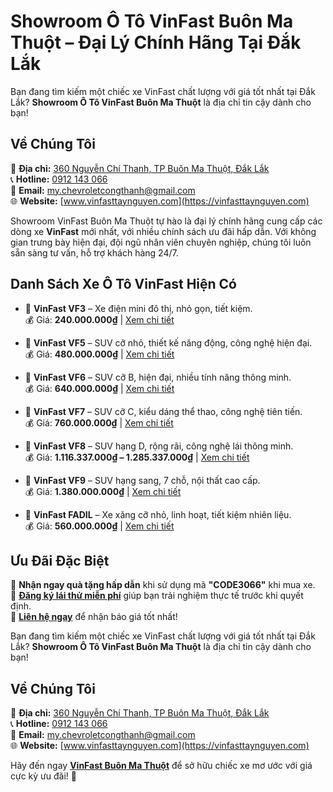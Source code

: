 # Showroom Ô Tô VinFast Buôn Ma Thuột – Đại Lý Chính Hãng Tại Đắk Lắk

Bạn đang tìm kiếm một chiếc xe VinFast chất lượng với giá tốt nhất tại Đắk Lắk? **Showroom Ô Tô VinFast Buôn Ma Thuột** là địa chỉ tin cậy dành cho bạn!

## Về Chúng Tôi
📍 **Địa chỉ:** [360 Nguyễn Chí Thanh, TP Buôn Ma Thuột, Đắk Lắk](https://goo.gl/maps/KLV1Hc8j9w7)  
📞 **Hotline:** [0912 143 066](tel:0912143066)  
📧 **Email:** [my.chevroletcongthanh@gmail.com](mailto:my.chevroletcongthanh@gmail.com)  
🌐 **Website:** [www.vinfasttaynguyen.com](https://vinfasttaynguyen.com)  

Showroom VinFast Buôn Ma Thuột tự hào là đại lý chính hãng cung cấp các dòng xe **VinFast** mới nhất, với nhiều chính sách ưu đãi hấp dẫn. Với không gian trưng bày hiện đại, đội ngũ nhân viên chuyên nghiệp, chúng tôi luôn sẵn sàng tư vấn, hỗ trợ khách hàng 24/7.

## Danh Sách Xe Ô Tô VinFast Hiện Có

- 🚗 **VinFast VF3** – Xe điện mini đô thị, nhỏ gọn, tiết kiệm.  
  💰 Giá: **240.000.000₫** | [Xem chi tiết](https://vinfasttaynguyen.com/vinfast-vf3/)  

- 🚗 **VinFast VF5** – SUV cỡ nhỏ, thiết kế năng động, công nghệ hiện đại.  
  💰 Giá: **480.000.000₫** | [Xem chi tiết](https://vinfasttaynguyen.com/vinfast-vf5/)  

- 🚗 **VinFast VF6** – SUV cỡ B, hiện đại, nhiều tính năng thông minh.  
  💰 Giá: **640.000.000₫** | [Xem chi tiết](https://vinfasttaynguyen.com/vinfast-vf6/)  

- 🚗 **VinFast VF7** – SUV cỡ C, kiểu dáng thể thao, công nghệ tiên tiến.  
  💰 Giá: **760.000.000₫** | [Xem chi tiết](https://vinfasttaynguyen.com/vinfast-vf7/)  

- 🚗 **VinFast VF8** – SUV hạng D, rộng rãi, công nghệ lái thông minh.  
  💰 Giá: **1.116.337.000₫ – 1.285.337.000₫** | [Xem chi tiết](https://vinfasttaynguyen.com/vinfast-vf8/)  

- 🚗 **VinFast VF9** – SUV hạng sang, 7 chỗ, nội thất cao cấp.  
  💰 Giá: **1.380.000.000₫** | [Xem chi tiết](https://vinfasttaynguyen.com/vinfast-vf9/)  

- 🚗 **VinFast FADIL** – Xe xăng cỡ nhỏ, linh hoạt, tiết kiệm nhiên liệu.  
  💰 Giá: **560.000.000₫** | [Xem chi tiết](https://vinfasttaynguyen.com/vinfast-fadil/)  

## Ưu Đãi Đặc Biệt
🎁 **Nhận ngay quà tặng hấp dẫn** khi sử dụng mã **"CODE3066"** khi mua xe.  
🚗 **[Đăng ký lái thử miễn phí](https://vinfasttaynguyen.com/lai-thu/)** giúp bạn trải nghiệm thực tế trước khi quyết định.  
📩 **[Liên hệ ngay](https://vinfasttaynguyen.com/lien-he/)** để nhận báo giá tốt nhất!  

Bạn đang tìm kiếm một chiếc xe VinFast chất lượng với giá tốt nhất tại Đắk Lắk? **Showroom Ô Tô VinFast Buôn Ma Thuột** là địa chỉ tin cậy dành cho bạn!

## Về Chúng Tôi
📍 **Địa chỉ:** [360 Nguyễn Chí Thanh, TP Buôn Ma Thuột, Đắk Lắk](https://goo.gl/maps/KLV1Hc8j9w7)  
📞 **Hotline:** [0912 143 066](tel:0912143066)  
📧 **Email:** [my.chevroletcongthanh@gmail.com](mailto:my.chevroletcongthanh@gmail.com)  
🌐 **Website:** [www.vinfasttaynguyen.com](https://vinfasttaynguyen.com) 

Hãy đến ngay **[VinFast Buôn Ma Thuột](https://vinfasttaynguyen.com/)** để sở hữu chiếc xe mơ ước với giá cực kỳ ưu đãi! 💯

